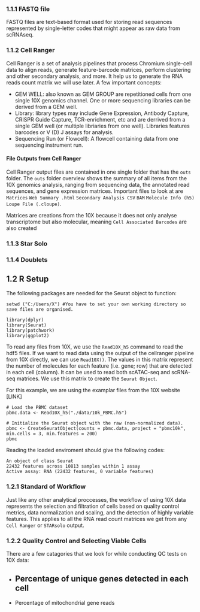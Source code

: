### 1.1.1 FASTQ file
FASTQ files are text-based format used for storing read sequences represented by single-letter codes that might appear as raw data from scRNAseq. 

### 1.1.2 Cell Ranger
Cell Ranger is a set of analysis pipelines that process Chromium single-cell data to align reads, generate feature-barcode matrices, perform clustering and other secondary analysis, and more. It help us to generate the RNA reads count matrix we will use later. A few important concepts:
- GEM WELL: also known as GEM GROUP are repetitioned cells from one single 10X genomics channel. One or more sequencing libraries can be derived from a GEM well. 
- Library: library types may include Gene Expression, Antibody Capture, CRISPR Guide Capture, TCR-enrichment, etc and are derrived from a single GEM well (or multiple libriaries from one well). Libraries features barcodes or V (D) J assays for analysis. 
- Sequencing Run (or Flowcell): A flowcell containing data from one sequencing instrument run.

#### File Outputs from Cell Ranger
Cell Ranger output files are contained in one single folder that has the ```outs``` folder. The ```outs``` folder overview shows the summary of all items from the 10X genomics analysis, ranging from sequencing data, the annotated read sequences, and gene expression matrices. Important files to look at are ```Matrices``` ```Web Summary .html``` ```Secondary Analysis CSV``` ```BAM``` ```Molecule Info (h5)``` ```Loupe File (.cloupe)```. 

Matrices are creations from the 10X because it does not only analyse transcriptome but also molecular, meaning ```Cell Associated Barcodes``` are also created 

### 1.1.3 Star Solo

### 1.1.4 Doublets




## 1.2 R Setup
The following packages are needed for the Seurat object to function:
```
setwd ("C:/Users/X") #You have to set your own working directory so save files are organised.

library(dplyr)
library(Seurat)
library(patchwork)
library(ggplot2)
```

To read any files from 10X, we use the ```Read10X_h5``` command to read the hdf5 files. If we want to read data using the output of the cellranger pipeline from 10X directly, we can use ```Read10X()```. The values in this matrix represent the number of molecules for each feature (i.e. gene; row) that are detected in each cell (column). It can be used to read both scATAC-seq and scRNA-seq matrices. We use this matrix to create the ```Seurat Object```. 

For this example, we are using the examplar files from the 10X website [LINK]
```
# Load the PBMC dataset
pbmc.data <- Read10X_h5("./data/10k_PBMC.h5")

# Initialize the Seurat object with the raw (non-normalized data).
pbmc <- CreateSeuratObject(counts = pbmc.data, project = "pbmc10k", min.cells = 3, min.features = 200)
pbmc
```
Reading the loaded enviroment should give the following codes:
```
An object of class Seurat 
22432 features across 10813 samples within 1 assay 
Active assay: RNA (22432 features, 0 variable features)
```

### 1.2.1 Standard of Workflow
Just like any other analytical proccesses, the workflow of using 10X data represents the selection and filtration of cells based on quality control metrics, data normalization and scaling, and the detection of highly variable features. This applies to all the RNA read count matrices we get from any ```Cell Ranger``` or ```STARsolo``` output. 

### 1.2.2 Quality Control and Selecting Viable Cells
There are a few catagories that we look for while conducting QC tests on 10X data:
- Percentage of unique genes detected in each cell
  - 
- Percentage of mitochondrial gene reads
